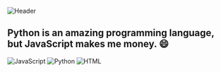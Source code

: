 ![Header](https://apispn.ru/dev/img/sickbear.jpg)

## Python is an amazing programming language, but JavaScript makes me money. 😄

![JavaScript](https://img.shields.io/badge/-JavaScript-f8db1b) ![Python](https://img.shields.io/badge/-Python-0162af) ![HTML](https://img.shields.io/badge/-HTML/CSS-fc4e01)

#
